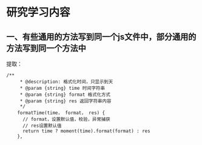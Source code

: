 # 研究学习内容

## 一、有些通用的方法写到同一个js文件中，部分通用的方法写到同一个方法中

提取：

```
/**
     * @description: 格式化时间，只显示到天
     * @param {string} time 时间字符串
     * @param {string} format 格式化方式
     * @param {string} res 返回字符串内容
     */
    formatTime(time， format， res) {
      // format，设置默认值，校验，异常捕获
      // res设置默认值
      return time ? moment(time).format(format) : res
    },
```

